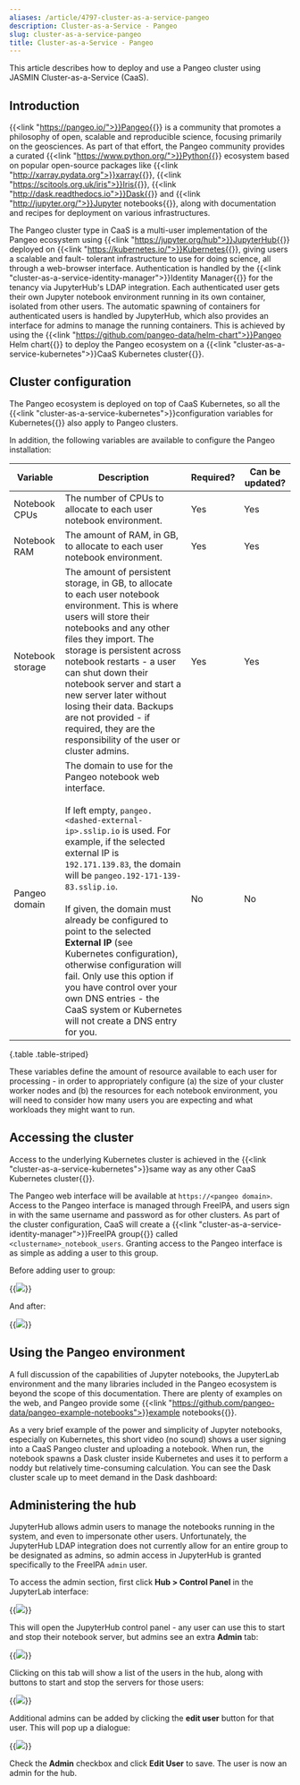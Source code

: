 ```yaml
---
aliases: /article/4797-cluster-as-a-service-pangeo
description: Cluster-as-a-Service - Pangeo
slug: cluster-as-a-service-pangeo
title: Cluster-as-a-Service - Pangeo
---
```


This article describes how to deploy and use a Pangeo cluster using JASMIN
Cluster-as-a-Service (CaaS).

## Introduction

{{<link "https://pangeo.io/">}}Pangeo{{</link>}} is a community that promotes a philosophy of
open, scalable and reproducible science, focusing primarily on the
geosciences. As part of that effort, the Pangeo community provides a curated
{{<link "https://www.python.org/">}}Python{{</link>}} ecosystem based on popular open-source
packages like {{<link "http://xarray.pydata.org">}}xarray{{</link>}},
{{<link "https://scitools.org.uk/iris">}}Iris{{</link>}}, {{<link "http://dask.readthedocs.io">}}Dask{{</link>}} and
{{<link "http://jupyter.org/">}}Jupyter notebooks{{</link>}}, along with documentation and recipes
for deployment on various infrastructures.

The Pangeo cluster type in CaaS is a multi-user implementation of the Pangeo
ecosystem using {{<link "https://jupyter.org/hub">}}JupyterHub{{</link>}} deployed on
{{<link "https://kubernetes.io/">}}Kubernetes{{</link>}}, giving users a scalable and fault-
tolerant infrastructure to use for doing science, all through a web-browser
interface. Authentication is handled by the {{<link "cluster-as-a-service-identity-manager">}}Identity Manager{{</link>}} for the tenancy via JupyterHub's
LDAP integration. Each authenticated user gets their own Jupyter notebook
environment running in its own container, isolated from other users. The
automatic spawning of containers for authenticated users is handled by
JupyterHub, which also provides an interface for admins to manage the running
containers. This is achieved by using the {{<link "https://github.com/pangeo-data/helm-chart">}}Pangeo Helm chart{{</link>}}
to deploy the Pangeo
ecosystem on a {{<link "cluster-as-a-service-kubernetes">}}CaaS Kubernetes cluster{{</link>}}.

## Cluster configuration

The Pangeo ecosystem is deployed on top of CaaS Kubernetes, so all the
{{<link "cluster-as-a-service-kubernetes">}}configuration variables for Kubernetes{{</link>}} also apply to Pangeo clusters.

In addition, the following variables are available to configure the Pangeo
installation:

Variable |  Description  |  Required?  |  Can be updated?  
---|---|---|---  
Notebook CPUs  |  The number of CPUs to allocate to each user notebook environment.  |  Yes  |  Yes  
Notebook RAM  |  The amount of RAM, in GB, to allocate to each user notebook environment.  |  Yes  |  Yes  
Notebook storage  |  The amount of persistent storage, in GB, to allocate to each user notebook environment. This is where users will store their notebooks and any other files they import. The storage is persistent across notebook restarts - a user can shut down their notebook server and start a new server later without losing their data. Backups are not provided - if required, they are the responsibility of the user or cluster admins.  |  Yes  |  Yes  
Pangeo domain  |  The domain to use for the Pangeo notebook web interface.<br><br> If left empty, `pangeo.<dashed-external-ip>.sslip.io` is used. For example, if the selected external IP is `192.171.139.83`, the domain will be `pangeo.192-171-139-83.sslip.io`.<br><br>If given, the domain must already be configured to point to the selected **External IP** (see Kubernetes configuration), otherwise configuration will fail. Only use this option if you have control over your own DNS entries - the CaaS system or Kubernetes will not create a DNS entry for you.  |  No  |  No  
{.table .table-striped}

These variables define the amount of resource available to each user for
processing - in order to appropriately configure (a) the size of your cluster
worker nodes and (b) the resources for each notebook environment, you will
need to consider how many users you are expecting and what workloads they
might want to run.

## Accessing the cluster

Access to the underlying Kubernetes cluster is achieved in the {{<link "cluster-as-a-service-kubernetes">}}same way as
any other CaaS Kubernetes cluster{{</link>}}.

The Pangeo web interface will be available at `https://<pangeo domain>`.
Access to the Pangeo interface is managed through FreeIPA, and users sign in
with the same username and password as for other clusters. As part of the
cluster configuration, CaaS will create a {{<link "cluster-as-a-service-identity-manager">}}FreeIPA group{{</link>}} called `<clustername>_notebook_users`.
Granting access to the Pangeo interface is as simple as adding a user to this
group.

Before adding user to group:

{{<image src="img/docs/cluster-as-a-service-pangeo/file-2pkaT0W3qj.png" caption="Adding user to group: before">}}

And after:

{{<image src="img/docs/cluster-as-a-service-pangeo/file-BEYTxt4Ed9.png" caption="Adding user to group: after">}}

## Using the Pangeo environment

A full discussion of the capabilities of Jupyter notebooks, the JupyterLab
environment and the many libraries included in the Pangeo ecosystem is beyond
the scope of this documentation. There are plenty of examples on the web, and
Pangeo provide some {{<link "https://github.com/pangeo-data/pangeo-example-notebooks">}}example notebooks{{</link>}}.

As a very brief example of the power and simplicity of Jupyter notebooks,
especially on Kubernetes, this short video (no sound) shows a user signing
into a CaaS Pangeo cluster and uploading a notebook. When run, the notebook
spawns a Dask cluster inside Kubernetes and uses it to perform a noddy but
relatively time-consuming calculation. You can see the Dask cluster scale up
to meet demand in the Dask dashboard:

## Administering the hub

JupyterHub allows admin users to manage the notebooks running in the system,
and even to impersonate other users. Unfortunately, the JupyterHub LDAP
integration does not currently allow for an entire group to be designated as
admins, so admin access in JupyterHub is granted specifically to the FreeIPA
`admin` user.

To access the admin section, first click **Hub > Control Panel** in the
JupyterLab interface:

{{<image src="img/docs/cluster-as-a-service-pangeo/file-vB8S8UoNaw.png" caption="Administering the hub (1)">}}

This will open the JupyterHub control panel - any user can use this to start
and stop their notebook server, but admins see an extra **Admin** tab:

{{<image src="img/docs/cluster-as-a-service-pangeo/file-NUxDCoKB3d.png" caption="Administering the hub (2)">}}

Clicking on this tab will show a list of the users in the hub, along with
buttons to start and stop the servers for those users:

{{<image src="img/docs/cluster-as-a-service-pangeo/file-c8yR4Lveso.png" caption="Administering the hub (3)">}}

Additional admins can be added by clicking the **edit user** button for that
user. This will pop up a dialogue:

{{<image src="img/docs/cluster-as-a-service-pangeo/file-DBOc03v93N.png" caption="Administering the hub (4)">}}

Check the **Admin** checkbox and click **Edit User** to save. The user is now
an admin for the hub.
